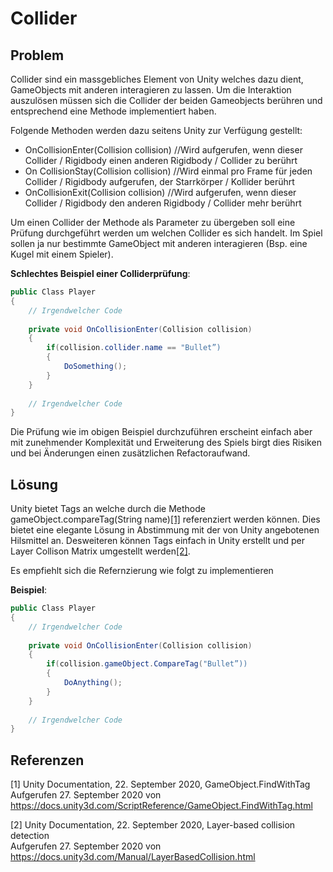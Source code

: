 # Collider

## Problem

Collider sind ein massgebliches Element von Unity welches dazu dient, GameObjects mit anderen interagieren zu lassen. Um die Interaktion auszulösen müssen sich die Collider der beiden Gameobjects berühren und entsprechend eine Methode implementiert haben.

Folgende Methoden werden dazu seitens Unity zur Verfügung gestellt:

* OnCollisionEnter(Collision collision) //Wird aufgerufen, wenn dieser Collider / Rigidbody einen anderen Rigidbody / Collider zu berührt
* On CollisionStay(Collision collision) //Wird einmal pro Frame für jeden Collider / Rigidbody aufgerufen, der Starrkörper / Kollider berührt
* OnCollisionExit(Collision collision) //Wird aufgerufen, wenn dieser Collider / Rigidbody den anderen Rigidbody / Collider mehr berührt

Um einen Collider der Methode als Parameter zu übergeben soll eine Prüfung durchgeführt werden um welchen Collider es sich handelt. Im Spiel sollen ja nur bestimmte GameObject mit anderen interagieren (Bsp. eine Kugel mit einem Spieler).

**Schlechtes Beispiel einer Colliderprüfung**:
```csharp
public Class Player
{
    // Irgendwelcher Code
    
    private void OnCollisionEnter(Collision collision)
    {
        if(collision.collider.name == "Bullet”)
        {
            DoSomething();
        }
    }
    
    // Irgendwelcher Code
}
```
Die Prüfung wie im obigen Beispiel durchzuführen erscheint einfach aber mit zunehmender Komplexität und Erweiterung des Spiels birgt dies Risiken und bei Änderungen einen zusätzlichen Refactoraufwand. 


## Lösung

Unity bietet Tags an welche durch die Methode gameObject.compareTag(String name)[[1]](#1) referenziert werden können. Dies bietet eine elegante Lösung in Abstimmung mit der von Unity angebotenen Hilsmittel an.
Desweiteren können Tags einfach in Unity erstellt und per Layer Collison Matrix umgestellt werden[[2]](#2).

Es empfiehlt sich die Refernzierung wie folgt zu implementieren

**Beispiel**:
```csharp
public Class Player
{
    // Irgendwelcher Code
    
    private void OnCollisionEnter(Collision collision)
    {
        if(collision.gameObject.CompareTag("Bullet”))
        {
            DoAnything();
        }
    }
    
    // Irgendwelcher Code
}
```

## Referenzen

<a id="1">[1]</a>
Unity Documentation, 22. September 2020, GameObject.FindWithTag<br /> 
Aufgerufen 27. September 2020 von https://docs.unity3d.com/ScriptReference/GameObject.FindWithTag.html

<a id="2">[2]</a>
Unity Documentation, 22. September 2020, Layer-based collision detection<br /> 
Aufgerufen 27. September 2020 von https://docs.unity3d.com/Manual/LayerBasedCollision.html

